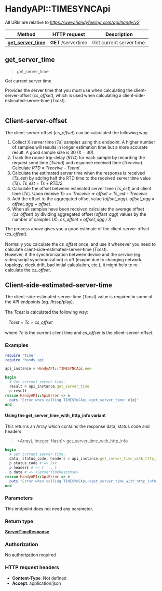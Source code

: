 # HandyAPI::TIMESYNCApi

All URIs are relative to *https://www.handyfeeling.com/api/handy/v2*

| Method | HTTP request | Description |
| ------ | ------------ | ----------- |
| [**get_server_time**](TIMESYNCApi.md#get_server_time) | **GET** /servertime | Get current server time. |


## get_server_time

> <ServerTimeResponse> get_server_time

Get current server time.

Provides the server time that you must use when calculating the client-server-offset (<i>cs_offset</i>), which is used when calculating a client-side-estimated-server-time (<i>Tcest</i>).<br><br> <h2>Client-server-offset</h2> The client-server-offset (<i>cs_offset</i>) can be calculated the following way: <br> <ol> <li>Collect X server time (<i>Ts</i>) samples using this endpoint. A higher number of samples will results in longer estimation time but a more accurate result. A good sample size is 30 (X = 30).</li> <li>Track the round-trip-delay (<i>RTD</i>) for each sample by recording the request send time (<i>Tsend</i>) and response received time (<i>Treceive</i>). Calculate <i>RTD = Treceive – Tsend</i>.</li> <li>Calculate the estimated server time when the response is received (<i>Ts_est</i>) by adding half the RTD time to the received server time value (<i>Ts</i>). <i>Ts_est  = Ts + RTD/2</i>.</li> <li>Calculate the offset between estimated server time (<i>Ts_est</i>) and client time (<i>Tc</i>). Upon receive <i>Tc == Treceive</i> => <i>offset = Ts_est  - Treceive</i>.</li> <li>Add the offset to the aggregated offset value (<i>offset_agg</i>).  <i>offset_agg = offset_agg + offset</i>.</li> <li>When all samples have been received calculate the average offset (<i>cs_offset</i>) by dividing aggregated offset (<i>offset_agg</i>) values by the number of samples (X). <i>cs_offset = offset_agg / X</i></li> </ol> The process above gives you a good estimate of the client-server-offset (<i>cs_offset</i>).<br><br> Normally you calculate the <i>cs_offset</i> once, and use it whenever you need to calculate client-side-estimated-server-time (<i>Tcest</i>).<br> However, if the synchronization between device and the service (eg. video/script synchronization) is off (maybe due to changing network topology, clock drift, bad initial calculation, etc.), it might help to re-calculate the <i>cs_offset</i>. <h2>Client-side-estimated-server-time</h2> The client-side-estimated-server-time (<i>Tcest</i>) value is required in some of the API endpoints (eg. /hssp/play).<br><br> The <i>Tcest</i> is calculated the following way:<br><br> &nbsp;&nbsp;&nbsp;<i>Tcest = Tc + cs_offset</i><br><br> where <i>Tc</i> is the current client time and <i>cs_offset</i> is the client-server-offset.

### Examples

```ruby
require 'time'
require 'handy_api'

api_instance = HandyAPI::TIMESYNCApi.new

begin
  # Get current server time.
  result = api_instance.get_server_time
  p result
rescue HandyAPI::ApiError => e
  puts "Error when calling TIMESYNCApi->get_server_time: #{e}"
end
```

#### Using the get_server_time_with_http_info variant

This returns an Array which contains the response data, status code and headers.

> <Array(<ServerTimeResponse>, Integer, Hash)> get_server_time_with_http_info

```ruby
begin
  # Get current server time.
  data, status_code, headers = api_instance.get_server_time_with_http_info
  p status_code # => 2xx
  p headers # => { ... }
  p data # => <ServerTimeResponse>
rescue HandyAPI::ApiError => e
  puts "Error when calling TIMESYNCApi->get_server_time_with_http_info: #{e}"
end
```

### Parameters

This endpoint does not need any parameter.

### Return type

[**ServerTimeResponse**](ServerTimeResponse.md)

### Authorization

No authorization required

### HTTP request headers

- **Content-Type**: Not defined
- **Accept**: application/json

